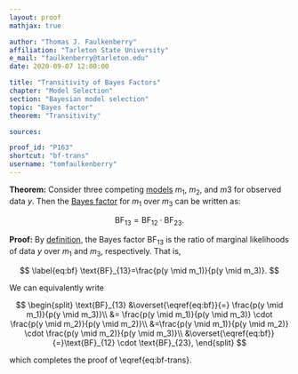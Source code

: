 ```yaml
---
layout: proof
mathjax: true

author: "Thomas J. Faulkenberry"
affiliation: "Tarleton State University"
e_mail: "faulkenberry@tarleton.edu"
date: 2020-09-07 12:00:00

title: "Transitivity of Bayes Factors"
chapter: "Model Selection"
section: "Bayesian model selection"
topic: "Bayes factor"
theorem: "Transitivity"

sources:

proof_id: "P163"
shortcut: "bf-trans"
username: "tomfaulkenberry"
---
```



**Theorem:** Consider three competing [models](/D/gm) $m_1$, $m_2$, and $m3$ for observed data $y$. Then the [Bayes factor](/D/bf) for $m_1$ over $m_3$ can be written as:

$$ \label{eq:bf-trans}
\text{BF}_{13} = \text{BF}_{12}\cdot \text{BF}_{23}.
$$

**Proof:** By [definition](/D/bf), the Bayes factor $\text{BF}_{13}$ is the ratio of marginal likelihoods of data $y$ over $m_1$ and $m_3$, respectively. That is,

$$ \label{eq:bf}
\text{BF}_{13}=\frac{p(y \mid m_1)}{p(y \mid m_3)}.
$$

We can equivalently write 

$$
\begin{split}
  \text{BF}_{13} &\overset{\eqref{eq:bf}}{=} \frac{p(y \mid m_1)}{p(y \mid m_3)}\\
  &= \frac{p(y \mid m_1)}{p(y \mid m_3)} \cdot \frac{p(y \mid m_2)}{p(y \mid m_2)}\\
  &=\frac{p(y \mid m_1)}{p(y \mid m_2)} \cdot \frac{p(y \mid m_2)}{p(y \mid m_3)}\\
  &\overset{\eqref{eq:bf}}{=}\text{BF}_{12} \cdot \text{BF}_{23},
\end{split}
$$

which completes the proof of \eqref{eq:bf-trans}.